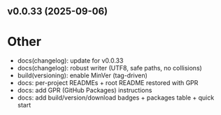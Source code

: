 ## v0.0.33 (2025-09-06)

# Other
- docs(changelog): update for v0.0.33
- docs(changelog): robust writer (UTF8, safe paths, no collisions)
- build(versioning): enable MinVer (tag-driven)
- docs: per-project READMEs + root README restored with GPR
- docs: add GPR (GitHub Packages) instructions
- docs: add build/version/download badges + packages table + quick start
